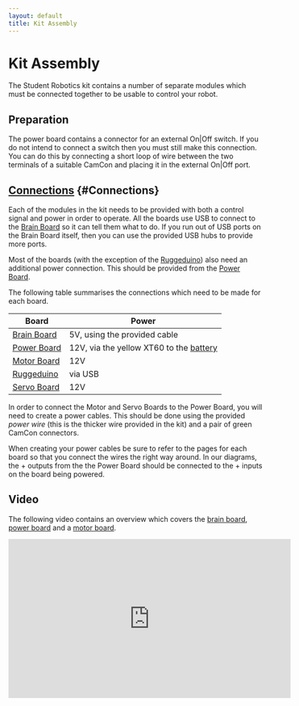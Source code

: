 ```yaml
---
layout: default
title: Kit Assembly
---
```


Kit Assembly
============

The Student Robotics kit contains a number of separate modules which must be connected together to be usable to control your robot.

Preparation
-----------

The power board contains a connector for an external On|Off switch.
If you do not intend to connect a switch then you must still make this connection.
You can do this by connecting a short loop of wire between the two terminals of a suitable CamCon and placing it in the external On|Off port.

[Connections](#Connections) {#Connections}
-----------

Each of the modules in the kit needs to be provided with both a control signal and power in order to operate.
All the boards use USB to connect to the [Brain Board](/docs/kit/brain_board) so it can tell them what to do.
If you run out of USB ports on the Brain Board itself, then you can use the provided USB hubs to provide more ports.

Most of the boards (with the exception of the [Ruggeduino](/docs/kit/ruggeduino)) also need an additional power connection.
This should be provided from the [Power Board](/docs/kit/power_board).

The following table summarises the connections which need to be made for each board.

Board                                   | Power
----------------------------------------|------------------------------
[Brain Board](/docs/kit/brain_board)    | 5V, using the provided cable
[Power Board](/docs/kit/power_board)    | 12V, via the yellow XT60 to the [battery](/docs/kit/batteries)
[Motor Board](/docs/kit/motor_board)    | 12V
[Ruggeduino](/docs/kit/ruggeduino)      | via USB
[Servo Board](/docs/kit/servo_board)    | 12V

In order to connect the Motor and Servo Boards to the Power Board,
 you will need to create a power cables.
This should be done using the provided _power wire_ (this is the thicker wire provided in the kit)
 and a pair of green CamCon connectors.

When creating your power cables be sure to refer to the pages for each board
 so that you connect the wires the right way around.
In our diagrams, the <span class="positive-connector">+</span> outputs from the
 the Power Board should be connected to the <span class="positive-connector">+</span>
 inputs on the board being powered.


Video
-----

The following video contains an overview which covers the [brain board](/docs/kit/brain_board),
[power board](/docs/kit/power_board) and a [motor board](/docs/kit/motor_board).

<iframe class="video center"
        height="315"
        width="560"
        src="https://www.youtube-nocookie.com/embed/vhZjjCdhVE0?rel=0"
        frameborder="0"
        allowfullscreen>
</iframe>
